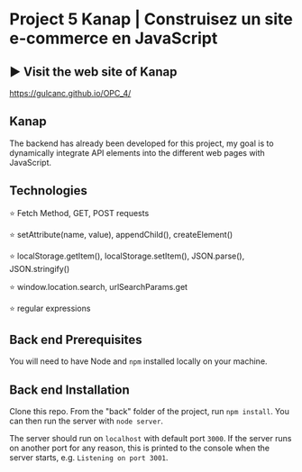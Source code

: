 # Project 5 Kanap | Construisez un site e-commerce en JavaScript  #

## ▶️ Visit the web site of Kanap ##

https://gulcanc.github.io/OPC_4/

## Kanap ##

The backend has already been developed for this project, my goal is to dynamically integrate API elements into the different web pages with JavaScript.

## Technologies ##

:star: Fetch Method, GET, POST requests

:star: setAttribute(name, value), appendChild(), createElement()

:star: localStorage.getItem(), localStorage.setItem(), JSON.parse(), JSON.stringify()

:star: window.location.search, urlSearchParams.get

:star: regular expressions

## Back end Prerequisites ###

You will need to have Node and `npm` installed locally on your machine.

## Back end Installation ###

Clone this repo. From the "back" folder of the project, run `npm install`. You 
can then run the server with `node server`. 

The server should run on `localhost` with default port `3000`. If the
server runs on another port for any reason, this is printed to the
console when the server starts, e.g. `Listening on port 3001`.


